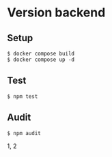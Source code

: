 # Version backend

## Setup

```
$ docker compose build
$ docker compose up -d
```

## Test

```
$ npm test
```

## Audit

```
$ npm audit
```

1, 2
